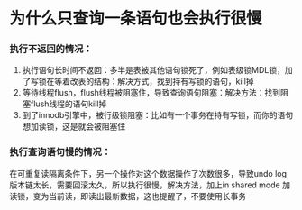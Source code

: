 <!--
 * @Author: zzzzztw
 * @Date: 2023-05-08 16:52:31
 * @LastEditors: Do not edit
 * @LastEditTime: 2023-05-08 18:50:07
 * @FilePath: /myLearning/mysql45/19为什么只查一行的语句也执行很慢.md
-->
# 为什么只查询一条语句也会执行很慢

### 执行不返回的情况：

1. 执行语句长时间不返回：多半是表被其他语句锁死了，例如表级锁MDL锁，加了写锁在等着改表的结构：解决方式，找到持有写锁的语句，kill掉
2. 等待线程flush，flush线程被阻塞住，导致查询语句阻塞：解决方法：找到阻塞flush线程的语句kill掉
3. 到了innodb引擎中，被行级锁阻塞：比如有一个事务在持有写锁，而你的语句想加读锁，这是就会被阻塞住

### 执行查询语句慢的情况：

在可重复读隔离条件下，另一个操作对这个数据操作了次数很多，导致undo log版本链太长，需要回滚太久，所以执行很慢，解决方法，加上in shared mode 加读锁，变为当前读，即读出最新数据，这也提醒了，不要使用长事务